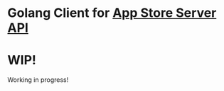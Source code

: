 # Golang Client for [App Store Server API](https://developer.apple.com/documentation/appstoreserverapi)

# WIP!
Working in progress!

